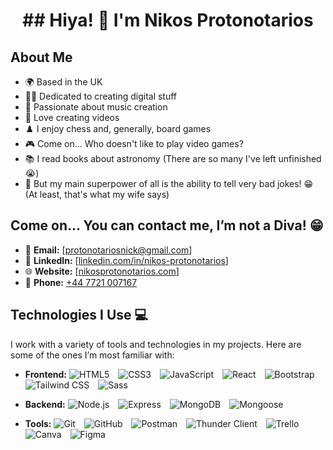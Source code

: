 <h1 align="center">## Hiya! 👋 I'm Nikos Protonotarios</h1>

  ## About Me
- 🌍 Based in the UK
- 👨‍💻 Dedicated to creating digital stuff
- 🎸 Passionate about music creation
- 🎥 Love creating videos
- ♟️ I enjoy chess and, generally, board games
- 🎮 Come on... Who doesn't like to play video games?
- 📚 I read books about astronomy (There are so many I've left unfinished 😭)
- 💪 But my main superpower of all is the ability to tell very bad jokes! 😁 (At least, that's what my wife says)

## Come on... You can contact me, I’m not a Diva! 😁

- 📧 **Email:** [protonotariosnick@gmail.com]
- 🔗 **LinkedIn:** [[linkedin.com/in/nikos-protonotarios](https://www.linkedin.com/in/nikos-protonotarios-25665a165/)]
- 🌐 **Website:** [[nikosprotonotarios.com](https://protonotariosnick.com/)]
- 📱 **Phone:** [+44 7721 007167](tel:+447721007167)

## Technologies I Use 💻

I work with a variety of tools and technologies in my projects. Here are some of the ones I’m most familiar with:

- **Frontend:**
  <span style="display: inline-block; margin-right: 10px;">![HTML5](https://img.shields.io/badge/-HTML5-FF6347?style=flat&logo=html5&logoColor=white)</span>
  <span style="display: inline-block; margin-right: 10px;">![CSS3](https://img.shields.io/badge/-CSS3-4682B4?style=flat&logo=css3&logoColor=white)</span>
  <span style="display: inline-block; margin-right: 10px;">![JavaScript](https://img.shields.io/badge/-JavaScript-F7DF1E?style=flat&logo=javascript&logoColor=black)</span>
  <span style="display: inline-block; margin-right: 10px;">![React](https://img.shields.io/badge/-React-61DAFB?style=flat&logo=react&logoColor=black)</span>
  <span style="display: inline-block; margin-right: 10px;">![Bootstrap](https://img.shields.io/badge/-Bootstrap-7952B3?style=flat&logo=bootstrap&logoColor=white)</span>
  <span style="display: inline-block; margin-right: 10px;">![Tailwind CSS](https://img.shields.io/badge/-Tailwind%20CSS-38B2AC?style=flat&logo=tailwindcss&logoColor=white)</span>
  <span style="display: inline-block; margin-right: 10px;">![Sass](https://img.shields.io/badge/-Sass-CC6699?style=flat&logo=sass&logoColor=white)</span>

- **Backend:**
  <span style="display: inline-block; margin-right: 10px;">![Node.js](https://img.shields.io/badge/-Node.js-8CC84B?style=flat&logo=node.js&logoColor=white)</span>
  <span style="display: inline-block; margin-right: 10px;">![Express](https://img.shields.io/badge/-Express-000000?style=flat&logo=express&logoColor=white)</span>
  <span style="display: inline-block; margin-right: 10px;">![MongoDB](https://img.shields.io/badge/-MongoDB-47A248?style=flat&logo=mongodb&logoColor=white)</span>
  <span style="display: inline-block; margin-right: 10px;">![Mongoose](https://img.shields.io/badge/-Mongoose-880000?style=flat&logo=mongoose&logoColor=white)</span>

- **Tools:**
  <span style="display: inline-block; margin-right: 10px;">![Git](https://img.shields.io/badge/-Git-F05032?style=flat&logo=git&logoColor=white)</span>
  <span style="display: inline-block; margin-right: 10px;">![GitHub](https://img.shields.io/badge/-GitHub-181717?style=flat&logo=github&logoColor=white)</span>
  <span style="display: inline-block; margin-right: 10px;">![Postman](https://img.shields.io/badge/-Postman-FF6C37?style=flat&logo=postman&logoColor=white)</span>
  <span style="display: inline-block; margin-right: 10px;">![Thunder Client](https://img.shields.io/badge/-Thunder%20Client-5D2F77?style=flat&logo=thunderclient&logoColor=white)</span>
  <span style="display: inline-block; margin-right: 10px;">![Trello](https://img.shields.io/badge/-Trello-0079BF?style=flat&logo=trello&logoColor=white)</span>
  <span style="display: inline-block; margin-right: 10px;">![Canva](https://img.shields.io/badge/-Canva-00C4CC?style=flat&logo=canva&logoColor=white)</span>
  <span style="display: inline-block; margin-right: 10px;">![Figma](https://img.shields.io/badge/-Figma-F24E1E?style=flat&logo=figma&logoColor=white)</span>


